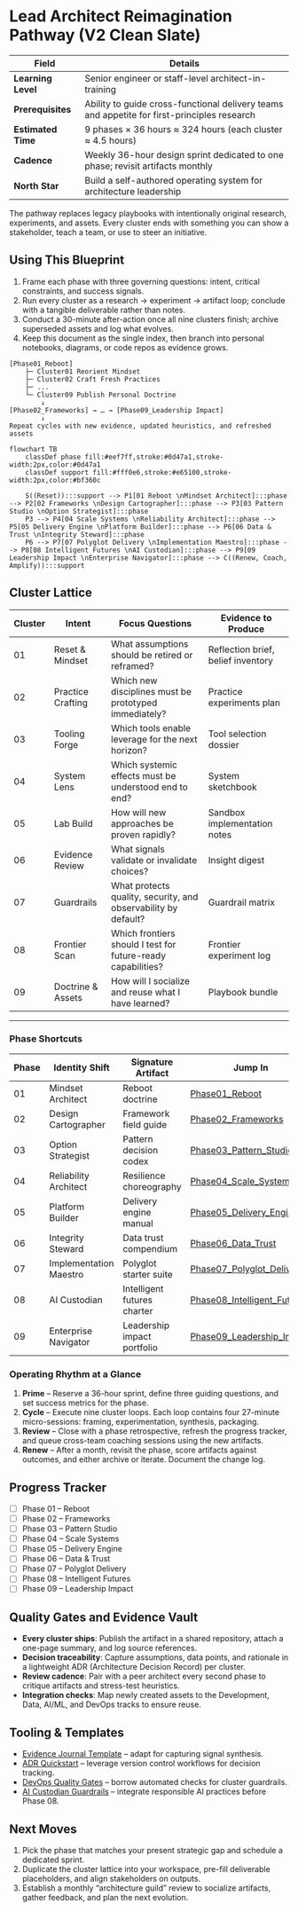 # Lead Architect Reimagination Pathway (V2 Clean Slate)

| Field | Details |
| --- | --- |
| **Learning Level** | Senior engineer or staff-level architect-in-training |
| **Prerequisites** | Ability to guide cross-functional delivery teams and appetite for first-principles research |
| **Estimated Time** | 9 phases × 36 hours ≈ 324 hours (each cluster ≈ 4.5 hours) |
| **Cadence** | Weekly 36-hour design sprint dedicated to one phase; revisit artifacts monthly |
| **North Star** | Build a self-authored operating system for architecture leadership |

The pathway replaces legacy playbooks with intentionally original research, experiments, and assets. Every cluster ends with something you can show a stakeholder, teach a team, or use to steer an initiative.

## Using This Blueprint

1. Frame each phase with three governing questions: intent, critical constraints, and success signals.  
2. Run every cluster as a research → experiment → artifact loop; conclude with a tangible deliverable rather than notes.  
3. Conduct a 30-minute after-action once all nine clusters finish; archive superseded assets and log what evolves.  
4. Keep this document as the single index, then branch into personal notebooks, diagrams, or code repos as evidence grows.

```text
[Phase01_Reboot]
    ├─ Cluster01 Reorient Mindset
    ├─ Cluster02 Craft Fresh Practices
    ├─ ...
    └─ Cluster09 Publish Personal Doctrine
        ↓
[Phase02_Frameworks] → … → [Phase09_Leadership Impact]
        ↓
Repeat cycles with new evidence, updated heuristics, and refreshed assets
```

```mermaid
flowchart TB
    classDef phase fill:#eef7ff,stroke:#0d47a1,stroke-width:2px,color:#0d47a1
    classDef support fill:#fff0e6,stroke:#e65100,stroke-width:2px,color:#bf360c

    S((Reset)):::support --> P1[01 Reboot \nMindset Architect]:::phase --> P2[02 Frameworks \nDesign Cartographer]:::phase --> P3[03 Pattern Studio \nOption Strategist]:::phase
    P3 --> P4[04 Scale Systems \nReliability Architect]:::phase --> P5[05 Delivery Engine \nPlatform Builder]:::phase --> P6[06 Data & Trust \nIntegrity Steward]:::phase
    P6 --> P7[07 Polyglot Delivery \nImplementation Maestro]:::phase --> P8[08 Intelligent Futures \nAI Custodian]:::phase --> P9[09 Leadership Impact \nEnterprise Navigator]:::phase --> C((Renew, Coach, Amplify)):::support
```

## Cluster Lattice

| Cluster | Intent | Focus Questions | Evidence to Produce |
| --- | --- | --- | --- |
| 01 | Reset & Mindset | What assumptions should be retired or reframed? | Reflection brief, belief inventory |
| 02 | Practice Crafting | Which new disciplines must be prototyped immediately? | Practice experiments plan |
| 03 | Tooling Forge | Which tools enable leverage for the next horizon? | Tool selection dossier |
| 04 | System Lens | Which systemic effects must be understood end to end? | System sketchbook |
| 05 | Lab Build | How will new approaches be proven rapidly? | Sandbox implementation notes |
| 06 | Evidence Review | What signals validate or invalidate choices? | Insight digest |
| 07 | Guardrails | What protects quality, security, and observability by default? | Guardrail matrix |
| 08 | Frontier Scan | Which frontiers should I test for future-ready capabilities? | Frontier experiment log |
| 09 | Doctrine & Assets | How will I socialize and reuse what I have learned? | Playbook bundle |

---

### Phase Shortcuts

| Phase | Identity Shift | Signature Artifact | Jump In |
| --- | --- | --- | --- |
| 01 | Mindset Architect | Reboot doctrine | [Phase01_Reboot](./Phase01_Reboot/README.md) |
| 02 | Design Cartographer | Framework field guide | [Phase02_Frameworks](./Phase02_Frameworks/README.md) |
| 03 | Option Strategist | Pattern decision codex | [Phase03_Pattern_Studio](./Phase03_Pattern_Studio/README.md) |
| 04 | Reliability Architect | Resilience choreography | [Phase04_Scale_Systems](./Phase04_Scale_Systems/README.md) |
| 05 | Platform Builder | Delivery engine manual | [Phase05_Delivery_Engine](./Phase05_Delivery_Engine/README.md) |
| 06 | Integrity Steward | Data trust compendium | [Phase06_Data_Trust](./Phase06_Data_Trust/README.md) |
| 07 | Implementation Maestro | Polyglot starter suite | [Phase07_Polyglot_Delivery](./Phase07_Polyglot_Delivery/README.md) |
| 08 | AI Custodian | Intelligent futures charter | [Phase08_Intelligent_Futures](./Phase08_Intelligent_Futures/README.md) |
| 09 | Enterprise Navigator | Leadership impact portfolio | [Phase09_Leadership_Impact](./Phase09_Leadership_Impact/README.md) |

### Operating Rhythm at a Glance

1. **Prime** – Reserve a 36-hour sprint, define three guiding questions, and set success metrics for the phase.  
2. **Cycle** – Execute nine cluster loops. Each loop contains four 27-minute micro-sessions: framing, experimentation, synthesis, packaging.  
3. **Review** – Close with a phase retrospective, refresh the progress tracker, and queue cross-team coaching sessions using the new artifacts.  
4. **Renew** – After a month, revisit the phase, score artifacts against outcomes, and either archive or iterate. Document the change log.

## Progress Tracker

- [ ] Phase 01 – Reboot
- [ ] Phase 02 – Frameworks
- [ ] Phase 03 – Pattern Studio
- [ ] Phase 04 – Scale Systems
- [ ] Phase 05 – Delivery Engine
- [ ] Phase 06 – Data & Trust
- [ ] Phase 07 – Polyglot Delivery
- [ ] Phase 08 – Intelligent Futures
- [ ] Phase 09 – Leadership Impact

## Quality Gates and Evidence Vault

- **Every cluster ships**: Publish the artifact in a shared repository, attach a one-page summary, and log source references.  
- **Decision traceability**: Capture assumptions, data points, and rationale in a lightweight ADR (Architecture Decision Record) per cluster.  
- **Review cadence**: Pair with a peer architect every second phase to critique artifacts and stress-test heuristics.  
- **Integration checks**: Map newly created assets to the Development, Data, AI/ML, and DevOps tracks to ensure reuse.

## Tooling & Templates

- [Evidence Journal Template](../01_ReferenceLibrary/03_Data-Science/01_DataScience/README.md) – adapt for capturing signal synthesis.  
- [ADR Quickstart](../01_ReferenceLibrary/01_Development/17_Git-Version-Control/README.md) – leverage version control workflows for decision tracking.  
- [DevOps Quality Gates](../01_ReferenceLibrary/04_DevOps/01_CI-CD-Fundamentals/README.md) – borrow automated checks for cluster guardrails.  
- [AI Custodian Guardrails](../01_ReferenceLibrary/02_AI-and-ML/07_AI-Agents/README.md) – integrate responsible AI practices before Phase 08.

## Next Moves

1. Pick the phase that matches your present strategic gap and schedule a dedicated sprint.  
2. Duplicate the cluster lattice into your workspace, pre-fill deliverable placeholders, and align stakeholders on outputs.  
3. Establish a monthly “architecture guild” review to socialize artifacts, gather feedback, and plan the next evolution.
